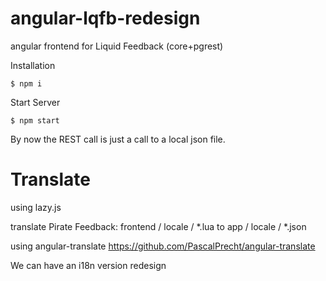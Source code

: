 angular-lqfb-redesign
=====================

angular frontend for Liquid Feedback (core+pgrest)

Installation
```
$ npm i
```
Start Server
```
$ npm start
```

By now the REST call is just a call to a local json file.

Translate
======================

using lazy.js

translate 
Pirate Feedback: frontend / locale / *.lua
to
app / locale / *.json

using angular-translate
https://github.com/PascalPrecht/angular-translate

We can have an i18n version redesign


